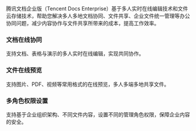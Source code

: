 腾讯文档企业版（Tencent Docs Enterprise）基于多人实时在线编辑技术和文件云存储技术，帮助您解决多人多地文档协同、文件共享、企业文件统一管理等办公协同问题，减少内容协作与文件共享所带来的成本，提高工作效率。


### 文档在线协同
支持文档、表格与演示的多人实时在线编辑，实现共同协作。


### 文件在线预览
支持图片、PDF、视频等常用格式的在线预览，多人多端多地共享文件。


### 多角色权限设置
支持基于企业组织架构、不同文件内容，设置不同的管理角色权限，保障企业内容的安全。
